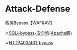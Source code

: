 # Attack-Defense
各类Bypass【WAF&amp;AV】

⚔[SQLi-bypass-安全狗(Apache版)](https://github.com/lu2ker/Attack-Defense/blob/main/SQLi-bypass-%E5%AE%89%E5%85%A8%E7%8B%97(Apache%E7%89%88))

⚔[HTTP403/401-bypass](https://github.com/Dheerajmadhukar/4-ZERO-3)
